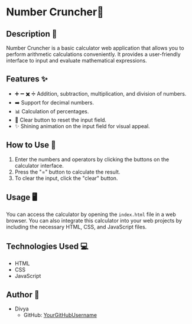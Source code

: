 # Number Cruncher🧮

## Description 📝
Number Cruncher is a basic calculator web application that allows you to perform arithmetic calculations conveniently. It provides a user-friendly interface to input and evaluate mathematical expressions.

## Features ✨
- ➕ ➖ ✖️ ➗ Addition, subtraction, multiplication, and division of numbers.
- ➡️ Support for decimal numbers.
- 📊 Calculation of percentages.
- 🔄 Clear button to reset the input field.
- ✨ Shining animation on the input field for visual appeal.

## How to Use 🚀
1. Enter the numbers and operators by clicking the buttons on the calculator interface.
2. Press the "=" button to calculate the result.
3. To clear the input, click the "clear" button.

## Usage 🖥️
You can access the calculator by opening the `index.html` file in a web browser. You can also integrate this calculator into your web projects by including the necessary HTML, CSS, and JavaScript files.

## Technologies Used 💻
- HTML
- CSS
- JavaScript
  
## Author 📣
- Divya
  - GitHub: [YourGitHubUsername](https://github.com/YourGitHubUsername)
